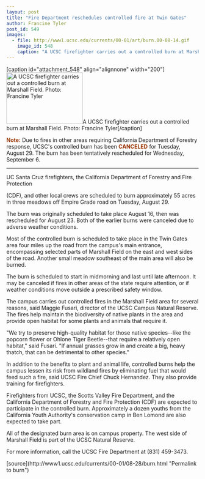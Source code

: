 ```yaml
---
layout: post
title: "Fire Department reschedules controlled fire at Twin Gates"
author: Francine Tyler
post_id: 549
images:
  - file: http://www1.ucsc.edu/currents/00-01/art/burn.00-08-14.gif
    image_id: 548
    caption: "A UCSC firefighter carries out a controlled burn at Marshall Field. Photo: Francine Tyler"
---
```


[caption id="attachment_548" align="alignnone" width="200"]<a href="http://localhost/mysite/wp-content/uploads/2000/08/burn.00-08-14.gif"><img class="size-full wp-image-548" src="http://localhost/mysite/wp-content/uploads/2000/08/burn.00-08-14.gif" alt="A UCSC firefighter carries out a controlled burn at Marshall Field. Photo: Francine Tyler" width="200" height="134" /></a>A UCSC firefighter carries out a controlled burn at Marshall Field. Photo: Francine Tyler[/caption]
<p>
  <font color="#993300"><b>Note:</b></font> Due to fires in other areas requiring California Department of Forestry response, UCSC's controlled burn has been <font color="#993300"><b>CANCELED</b></font> for Tuesday, August 29. The burn has been tentatively rescheduled for Wednesday, September 6.
</p>
<hr>
<p>
  UC Santa Cruz firefighters, the California Department of Forestry and Fire Protection
</p>(CDF), and other local crews are scheduled to burn approximately 55 acres in three meadows off Empire Grade road on Tuesday, August 29.
<p>
  The burn was originally scheduled to take place August 16, then was rescheduled for August 23. Both of the earlier burns were canceled due to adverse weather conditions.
</p>
<p>
  Most of the controlled burn is scheduled to take place in the Twin Gates area four miles up the road from the campus's main entrance, encompassing selected parts of Marshall Field on the east and west sides of the road. Another small meadow southeast of the main area will also be burned.
</p>
<p>
  The burn is scheduled to start in midmorning and last until late afternoon. It may be canceled if fires in other areas of the state require attention, or if weather conditions move outside a prescribed safety window.
</p>
<p>
  The campus carries out controlled fires in the Marshall Field area for several reasons, said Maggie Fusari, director of the UCSC Campus Natural Reserve. The fires help maintain the biodiversity of native plants in the area and provide open habitat for some plants and animals that require it.
</p>
<p>
  "We try to preserve high-quality habitat for those native species--like the popcorn flower or Ohlone Tiger Beetle--that require a relatively open habitat," said Fusari. "If annual grasses grow in and create a big, heavy thatch, that can be detrimental to other species."
</p>
<p>
  In addition to the benefits to plant and animal life, controlled burns help the campus lessen its risk from wildland fires by eliminating fuel that would feed such a fire, said UCSC Fire Chief Chuck Hernandez. They also provide training for firefighters.
</p>
<p>
  Firefighters from UCSC, the Scotts Valley Fire Department, and the California Department of Forestry and Fire Protection (CDF) are expected to participate in the controlled burn. Approximately a dozen youths from the California Youth Authority's conservation camp in Ben Lomond are also expected to take part.
</p>
<p>
  All of the designated burn area is on campus property. The west side of Marshall Field is part of the UCSC Natural Reserve.
</p>
<p>
  For more information, call the UCSC Fire Department at (831) 459-3473.
</p>
<p>

</p>
[source](http://www1.ucsc.edu/currents/00-01/08-28/burn.html "Permalink to burn")
